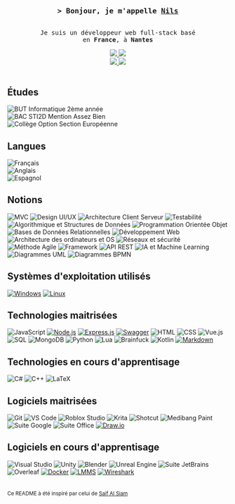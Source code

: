 <h3 align="center">
    <samp>&gt; Bonjour, je m'appelle
            <b><a target="_blank" href="https://nilsmt.github.io/Portfolio">Nils</a></b>
    </samp>
</h3>

<p align="center"> 
    <samp>
        <br>
        Je suis un développeur web full-stack basé<br>
        en <b> France</b>, à <b> Nantes </b>
        <br>
    </samp>
</p>

<p align="center">
    <a href="https://www.linkedin.com/in/nils-moreau-thomas-2b7a95259/">
        <img src="https://img.shields.io/badge/LinkedIn-0077B5?style=for-the-badge&labelColor=black&logo=linkedin&logoColor=0077B5"/>
    </a>
    <a href="https://nilsmt.github.io/Portfolio">
        <img src="https://img.shields.io/badge/Portfolio-45AA55?style=for-the-badge&labelColor=black&logo=github&logoColor=45AA55"/>
    </a>
    <br>
    <a href="mailto:nilsmoreauthomas@gmail.com">
        <img src="https://img.shields.io/badge/Contactez moi-D14836?style=for-the-badge&labelColor=black&logo=gmail&logoColor=D14836"/>
    </a>
    <a href="https://gitlab.univ-nantes.fr/E221936K">
        <img src="https://img.shields.io/badge/GitLab%20 Universitaire-FC6D26?style=for-the-badge&labelColor=black&logo=gitlab&logoColor=FC6D26"/>
    </a>
    <br>
    <br>
</p>

## Études

![BUT Informatique 2ème année](https://img.shields.io/badge/BUT%20Informatique-2%C3%A8me%20année-grey?style=for-the-badge&labelColor=black)<br>
![BAC STI2D Mention Assez Bien](https://img.shields.io/badge/BAC%20STI2D-Option%20SIN-grey?style=for-the-badge&labelColor=black)<br>
![Collège Option Section Européenne](https://img.shields.io/badge/Collège-Option%20Section%20Européenne-grey?style=for-the-badge&labelColor=black)



## Langues

![Français](https://img.shields.io/badge/Français-Langue%20maternelle-grey?style=for-the-badge&labelColor=black&logo=language&logoColor=grey)<br>
![Anglais](https://img.shields.io/badge/Anglais-B2-grey?style=for-the-badge&labelColor=black&logo=language&logoColor=grey)<br>
![Espagnol](https://img.shields.io/badge/Espagnol-Notion-grey?style=for-the-badge&labelColor=black&logo=language&logoColor=grey)

## Notions

![MVC](https://img.shields.io/badge/MVC-AA8500?style=for-the-badge&labelColor=black)
![Design UI/UX](https://img.shields.io/badge/Design%20UI%2FUX-AA69B4?style=for-the-badge&labelColor=black)
![Architecture Client Serveur](https://img.shields.io/badge/Architecture%20Client%20Serveur-4682B4?style=for-the-badge&labelColor=black)
![Testabilité](https://img.shields.io/badge/Testabilité-850249?style=for-the-badge&labelColor=black)
![Algorithmique et Structures de Données](https://img.shields.io/badge/Algorithmique%20et%20Structures%20de%20Données-FF4500?style=for-the-badge&labelColor=black)
![Programmation Orientée Objet](https://img.shields.io/badge/Programmation%20Orientée%20Objet-1E90FF?style=for-the-badge&labelColor=black)
![Bases de Données Relationnelles](https://img.shields.io/badge/Bases%20de%20Données%20Relationnelles-800080?style=for-the-badge&labelColor=black)
![Développement Web](https://img.shields.io/badge/Développement%20Web-008000?style=for-the-badge&labelColor=black)
![Architecture des ordinateurs et OS](https://img.shields.io/badge/Architecture%20des%20ordinateurs%20et%20OS-4682B4?style=for-the-badge&labelColor=black)
![Réseaux et sécurité](https://img.shields.io/badge/Réseaux%20et%20sécurité-4B0082?style=for-the-badge&labelColor=black)
![Méthode Agile](https://img.shields.io/badge/Méthode%20Agile-009900?style=for-the-badge&labelColor=black)
![Framework](https://img.shields.io/badge/Framework-808000?style=for-the-badge&labelColor=black)
![API REST](https://img.shields.io/badge/API%20REST-800000?style=for-the-badge&labelColor=black)
![IA et Machine Learning](https://img.shields.io/badge/IA%20et%20Machine%20Learning-9370DB?style=for-the-badge&labelColor=black)
![Diagrammes UML](https://img.shields.io/badge/Diagrammes%20UML-2E8B57?style=for-the-badge&labelColor=black)
![Diagrammes BPMN](https://img.shields.io/badge/Diagrammes%20BPMN-2E8B57?style=for-the-badge&labelColor=black)

## Systèmes d'exploitation utilisés

[![Windows](https://img.shields.io/badge/Windows-0078D6?style=for-the-badge&labelColor=black&logo=windows&logoColor=0078D6)](https://www.microsoft.com/windows/)
[![Linux](https://img.shields.io/badge/Linux-FCC624?style=for-the-badge&labelColor=black&logo=linux&logoColor=FCC624)](https://www.linux.org/)

## Technologies maitrisées

![JavaScript](https://img.shields.io/badge/JavaScript-F0DB4F?style=for-the-badge&labelColor=black&logo=javascript&logoColor=F0DB4F)
[![Node.js](https://img.shields.io/badge/Node.js-339933?style=for-the-badge&labelColor=black&logo=node.js&logoColor=339933)](https://nodejs.org/)
[![Express.js](https://img.shields.io/badge/Express.js-000000?style=for-the-badge&labelColor=black&logo=express&logoColor=white)](https://expressjs.com/)
[![Swagger](https://img.shields.io/badge/Swagger-85EA2D?style=for-the-badge&labelColor=black&logo=swagger&logoColor=85EA2D)](https://swagger.io/)
![HTML](https://img.shields.io/badge/HTML-E34F26?style=for-the-badge&labelColor=black&logo=html5&logoColor=E34F26)
![CSS](https://img.shields.io/badge/CSS-1572B6?style=for-the-badge&labelColor=black&logo=css3&logoColor=1572B6)
![Vue.js](https://img.shields.io/badge/Vue.js-4FC08D?style=for-the-badge&labelColor=black&logo=vue.js&logoColor=4FC08D)
![SQL](https://img.shields.io/badge/SQL-336791?style=for-the-badge&labelColor=black&logo=postgresql&logoColor=336791)
![MongoDB](https://img.shields.io/badge/MongoDB-47A248?style=for-the-badge&labelColor=black&logo=mongodb&logoColor=47A248)
![Python](https://img.shields.io/badge/Python-3776AB?style=for-the-badge&labelColor=black&logo=python&logoColor=3776AB)
![Lua](https://img.shields.io/badge/Lua-2C2D72?style=for-the-badge&labelColor=black&logo=lua&logoColor=2C2D72)
![Brainfuck](https://img.shields.io/badge/Brainfuck-grey?style=for-the-badge&labelColor=black)
![Kotlin](https://img.shields.io/badge/Kotlin-FF00FF?style=for-the-badge&labelColor=black&logo=kotlin&logoColor=FF00FF)
[![Markdown](https://img.shields.io/badge/Markdown-000000?style=for-the-badge&labelColor=black&logo=markdown&logoColor=white)](https://daringfireball.net/projects/markdown/)


## Technologies en cours d'apprentisage

![C#](https://img.shields.io/badge/C%23-903ac2?style=for-the-badge&labelColor=black&logo=csharp&logoColor=903ac2)
![C++](https://img.shields.io/badge/C%2B%2B-00599C?style=for-the-badge&labelColor=black&logo=c%2B%2B&logoColor=00599C)
![LaTeX](https://img.shields.io/badge/LaTeX-008080?style=for-the-badge&labelColor=black&logo=latex&logoColor=008080)

## Logiciels maitrisées

![Git](https://img.shields.io/badge/Git-F05032?style=for-the-badge&labelColor=black&logo=git&logoColor=F05032)
![VS Code](https://img.shields.io/badge/VS%20Code-007ACC?style=for-the-badge&labelColor=black&logo=visual-studio-code&logoColor=007ACC)
![Roblox Studio](https://img.shields.io/badge/Roblox%20Studio-0091ff?style=for-the-badge&labelColor=black&logo=roblox&logoColor=0091ff)
![Krita](https://img.shields.io/badge/Krita-999451?style=for-the-badge&labelColor=black&logo=krita&logoColor=999451)
![Shotcut](https://img.shields.io/badge/Shotcut-023638?style=for-the-badge&labelColor=black&logo=shotcut&logoColor=023638)
![Medibang Paint](https://img.shields.io/badge/Medibang%20Paint-bd1206?style=for-the-badge&labelColor=black&logo=medibang&logoColor=bd1206)
![Suite Google](https://img.shields.io/badge/Suite%20Google-4285F4?style=for-the-badge&labelColor=black&logo=google&logoColor=4285F4)
![Suite Office](https://img.shields.io/badge/Suite%20Office-D83B01?style=for-the-badge&labelColor=black&logo=microsoft&logoColor=D83B01)
[![Draw.io](https://img.shields.io/badge/Draw.io-F08705?style=for-the-badge&labelColor=black&logo=draw.io&logoColor=F08705)](https://www.draw.io/)

## Logiciels en cours d'apprentisage

![Visual Studio](https://img.shields.io/badge/Visual%20Studio-5C2D91?style=for-the-badge&labelColor=black&logo=visual-studio&logoColor=5C2D91)
![Unity](https://img.shields.io/badge/Unity-000000?style=for-the-badge&labelColor=black&logo=unity&logoColor=white)
![Blender](https://img.shields.io/badge/Blender-F5792A?style=for-the-badge&labelColor=black&logo=blender&logoColor=F5792A)
![Unreal Engine](https://img.shields.io/badge/Unreal%20Engine-black?style=for-the-badge&labelColor=black&logo=unreal-engine&logoColor=white)
![Suite JetBrains](https://img.shields.io/badge/Suite%20JetBrains-000000?style=for-the-badge&labelColor=black&logo=jetbrains&logoColor=white)
![Overleaf](https://img.shields.io/badge/Overleaf-47A248?style=for-the-badge&labelColor=black&logo=overleaf&logoColor=47A248)
[![Docker](https://img.shields.io/badge/Docker-2496ED?style=for-the-badge&labelColor=black&logo=docker&logoColor=2496ED)](https://www.docker.com/)
[![LMMS](https://img.shields.io/badge/LMMS-00b341?style=for-the-badge&labelColor=black&logo=lmms&logoColor=00b341)](https://lmms.io/)
[![Wireshark](https://img.shields.io/badge/Wireshark-1679A7?style=for-the-badge&labelColor=black&logo=wireshark&logoColor=1679A7)](https://www.wireshark.org/)
<br>
<br>
<br>
<small>Ce README à été inspiré par celui de [Saif Al Siam](https://github.com/alsiam/)</small>
